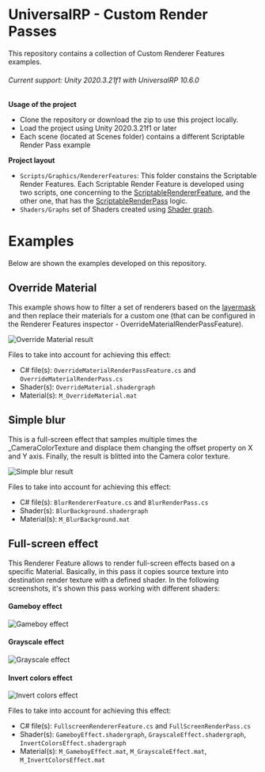 # UniversalRP - Custom Render Passes
This repository contains a collection of Custom Renderer Features examples.

###### Current support: Unity 2020.3.21f1 with UniversalRP 10.6.0


**Usage of the project**
* Clone the repository or download the zip to use this project locally.
* Load the project using Unity 2020.3.21f1 or later
* Each scene (located at Scenes folder) contains a different Scriptable Render Pass example

**Project layout**
* `Scripts/Graphics/RendererFeatures`: This folder constains the Scriptable Render Features. Each Scriptable Render Feature is developed using two scripts, one concerning to the [ScriptableRendererFeature](https://docs.unity3d.com/Packages/com.unity.render-pipelines.universal@10.6/api/UnityEngine.Rendering.Universal.ScriptableRendererFeature.html?q=ScriptableRendererFeature), and the other one, that has the [ScriptableRenderPass](https://docs.unity3d.com/Packages/com.unity.render-pipelines.universal@10.6/api/UnityEngine.Rendering.Universal.ScriptableRenderPass.html?q=ScriptableRenderPass) logic.
* `Shaders/Graphs` set of Shaders created using [Shader graph](https://unity.com/es/shader-graph).

# Examples
Below are shown the examples developed on this repository.

## Override Material
This example shows how to filter a set of renderers based on the [layermask](https://docs.unity3d.com/ScriptReference/LayerMask.html) and then replace their materials for a custom one (that can be configured in the Renderer Features inspector - OverrideMaterialRenderPassFeature).

![Override Material result](http://drive.google.com/uc?export=view&id=1VP-wpzLzOGTN97ziFGsQvMgQoIvUFwTg)

Files to take into account for achieving this effect:
 * C# file(s): `OverrideMaterialRenderPassFeature.cs` and `OverrideMaterialRenderPass.cs`
 * Shader(s): `OverrideMaterial.shadergraph`
 * Material(s): `M_OverrideMaterial.mat`

## Simple blur
This is a full-screen effect that samples multiple times the _CameraColorTexture and displace them changing the offset property on X and Y axis. Finally, the result is blitted into the Camera color texture.

![Simple blur result](http://drive.google.com/uc?export=view&id=1jk9bAyECp4qiQ--R2Pn2C5GlHWQPPNFG)

Files to take into account for achieving this effect:
 * C# file(s): `BlurRendererFeature.cs` and `BlurRenderPass.cs`
 * Shader(s): `BlurBackground.shadergraph`
 * Material(s): `M_BlurBackground.mat`

## Full-screen effect
This Renderer Feature allows to render full-screen effects based on a specific Material. Basically, in this pass it copies source texture into destination render texture with a defined shader.
In the following screenshots, it's shown this pass working with different shaders:

#### Gameboy effect
![Gameboy effect](http://drive.google.com/uc?export=view&id=1eSuIdRxB9Mf1Ba7QYywZzEncJYEOqQDi)

#### Grayscale effect
![Grayscale effect](http://drive.google.com/uc?export=view&id=1ctx_N8qsw0WRKSRFWP93H6mUlZLK2EmQ)

#### Invert colors effect
![Invert colors effect](http://drive.google.com/uc?export=view&id=14BkdJu3Ez4Z4OyT8lnE8LB9tW-1-TzWt)

Files to take into account for achieving this effect:
 * C# file(s): `FullscreenRendererFeature.cs` and `FullScreenRenderPass.cs`
 * Shader(s): `GameboyEffect.shadergraph`, `GrayscaleEffect.shadergraph`, `InvertColorsEffect.shadergraph`
 * Material(s): `M_GameboyEffect.mat`, `M_GrayscaleEffect.mat`, `M_InvertColorsEffect.mat`
